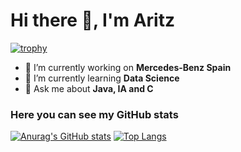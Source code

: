 # Hi there 👋, I'm Aritz

[![trophy](https://github-profile-trophy.vercel.app/?username=Aritz1019)](https://github.com/ryo-ma/github-profile-trophy)

- 🔭 I’m currently working on **Mercedes-Benz Spain**
- 🌱 I’m currently learning **Data Science**
- 💬 Ask me about **Java, IA and C**

### Here you can see my GitHub stats
[![Anurag's GitHub stats](https://github-readme-stats.vercel.app/api?username=Aritz1019)](https://github.com/anuraghazra/github-readme-stats)
[![Top Langs](https://github-readme-stats.vercel.app/api/top-langs/?username=Aritz1019&layout=compact)](https://github.com/anuraghazra/github-readme-stats)

<!--
**Aritz1019/Aritz1019** is a ✨ _special_ ✨ repository because its `README.md` (this file) appears on your GitHub profile.

Here are some ideas to get you started:

- 🔭 I’m currently working on ...
- 🌱 I’m currently learning ...
- 👯 I’m looking to collaborate on ...
- 🤔 I’m looking for help with ...
- 💬 Ask me about ...
- 📫 How to reach me: ...
- 😄 Pronouns: ...
- ⚡ Fun fact: ...
-->
